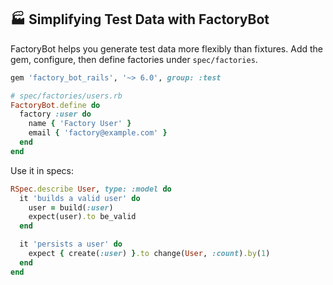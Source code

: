## 🏭 Simplifying Test Data with FactoryBot

FactoryBot helps you generate test data more flexibly than fixtures. Add the gem, configure, then define factories under `spec/factories`.

```ruby
gem 'factory_bot_rails', '~> 6.0', group: :test
```

```ruby
# spec/factories/users.rb
FactoryBot.define do
  factory :user do
    name { 'Factory User' }
    email { 'factory@example.com' }
  end
end
```

Use it in specs:

```ruby
RSpec.describe User, type: :model do
  it 'builds a valid user' do
    user = build(:user)
    expect(user).to be_valid
  end

  it 'persists a user' do
    expect { create(:user) }.to change(User, :count).by(1)
  end
end
```